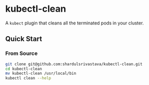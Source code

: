 # kubectl-clean

A `kubect` plugin that cleans all the terminated pods in your cluster.

## Quick Start

### From Source

```bash
git clone git@github.com:shardulsrivastava/kubectl-clean.git
cd kubectl-clean
mv kubectl-clean /usr/local/bin
kubectl clean --help
```